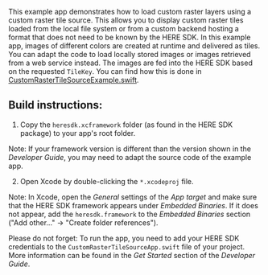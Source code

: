 This example app demonstrates how to load custom raster layers using a custom raster tile source. This allows you to display custom raster tiles loaded from the local file system or from a custom backend hosting a format that does not need to be known by the HERE SDK. In this example app, images of different colors are created at runtime and delivered as tiles. You can adapt the code to load locally stored images or images retrieved from a web service instead. The images are fed into the HERE SDK based on the requested `TileKey`. You can find how this is done in [CustomRasterTileSourceExample.swift](CustomRasterTileSourceExample/CustomRasterTileSourceExample.swift).

Build instructions:
-------------------

1) Copy the `heresdk.xcframework` folder (as found in the HERE SDK package) to your app's root folder.

Note: If your framework version is different than the version shown in the _Developer Guide_, you may need to adapt the source code of the example app.

2) Open Xcode by double-clicking the `*.xcodeproj` file.

Note: In Xcode, open the _General_ settings of the _App target_ and make sure that the HERE SDK framework appears under _Embedded Binaries_. If it does not appear, add the `heresdk.framework` to the _Embedded Binaries_ section ("Add other..." -> "Create folder references").

Please do not forget: To run the app, you need to add your HERE SDK credentials to the `CustomRasterTileSourceApp.swift` file of your project. More information can be found in the _Get Started_ section of the _Developer Guide_.
